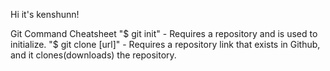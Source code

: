 Hi it's kenshunn!

Git Command Cheatsheet
"$ git init" - Requires a repository and is used to initialize.
"$ git clone [url]" - Requires a repository link that exists in Github, and it clones(downloads) the repository.